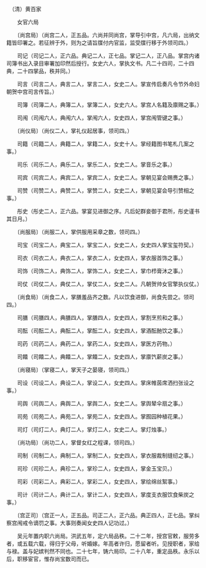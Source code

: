　（清）黄百家

　　女官六局

　　〔尚宫局〕（尚宫二人，正五品。六尚并同尚宫，掌导引中宫，凡六局，出纳文籍皆印署之。若征辨于外，则为之请旨牒付内官监，监受牒行移于外领司四。）

　　司记（司记二人，正六品。典记二人，正七品。掌记二人，正八品。掌宫内诸司簿书出入录目审署加印然后授行。女史六人，掌执文书。凡二十四司，二十四典，二十四掌品，秩并同。）

　　司言（司言二人，典言二人，掌言二人，女史二人。掌宣传启奏凡令节外命妇朝贺中宫司言传旨。）

　　司簿（司簿二人，典簿二人，掌簿二人，女史六人。掌宫人名籍及廪赐之事。）

　　司闱（司闱六人，典闱六人，掌闱六人，女史四人，掌宫闱管键之事。）

　　〔尚仪局〕（尚仪二人，掌礼仪起居事，领司四。）

　　司籍（司籍二人，典籍二人，掌籍二人，女史十人。掌经籍图书笔札几案之事。）

　　司乐（司乐二人，典乐二人，掌乐二人，女史二人。掌音乐之事。）

　　司宾（司宾二人，典宾二人，掌宾二人，女史二人。掌朝见宴会赐赉之事。）

　　司赞（司赞二人，典赞二人，掌赞二人，女史二人，掌朝见宴会导引赞相之事。）

　　彤史（彤史二人，正六品。掌宴见进御之序。凡后妃群妾御于君所，彤史谨书其日月。）

　　〔尚服局〕（尚服二人，掌供服用采章之数，领司四。）

　　司宝（司宝二人，典宝二人，掌宝二人，女史二人，女史四人掌宝玺符契。）

　　司衣（司衣二人，典衣二人，掌衣二人，女史四人，掌衣服首饰之事。）

　　司饰（司饰二人，典饰二人，掌饰二人，女史二人，掌巾栉膏沐之事。）

　　司仗（司仗二人，典仗二人，掌仗二人，女史二人。凡朝贺帅女官擎执仪仗。）

　　〔尚食局〕（尚食二人，掌膳羞品齐之数。凡以饮食进御，尚食先尝之。领司四。）

　　司膳（司膳四人，典膳四人，掌膳四人，女史四人，掌割烹煎和之事。）

　　司酝（司酝二人，典酝二人，掌酝二人，女史四人，掌酒酝酏饮之事。）

　　司药（司药二人，典药二人，掌药二人，女史四人，掌医方药物。）

　　司饎（司饎二人，典饎二人，掌饎二人，女史四人，掌廪饩薪炭之事。）

　　〔尚寝局〕（掌寝二人，掌天子之晏寝，领司四。）

　　司设（司设二人，典设二人，掌设二人，女史四人。掌床帷茵席洒扫张设之事。）

　　司舆（司舆二人，典舆二人，掌舆二人，女史二人。掌舆辇伞扇之事。）

　　司苑（司苑二人，典苑二人，掌苑二人，女史四人。掌囿园种植花果。）

　　司灯（司灯二人，典灯二人，掌灯二人，女史二人。掌灯烛事。）

　　〔尚功局〕（尚功二人，掌督女红之程课，领司四。）

　　司制（司制二人，典制二人，掌制二人，女史四人，掌衣服裁制缝纫之事。）

　　司珍（司珍二人，典珍二人，掌珍二人，女史四人，掌金玉宝贝。）

　　司彩（司彩二人，典彩二人，掌彩二人，女史四人，掌绘绵丝絮事。）

　　司计（司计二人，典计二人，掌计二人，女史四人，掌度支衣服饮食柴炭之事。）

　　〔宫正司〕（宫正一人，正五品。司正二人，正六品。典正四人，正七品。掌纠察宫闱戒令谪罚之事。大事则奏闻女史四人记功过。）

　　吴元年置内职六尚局。洪武五年，定六局品秩。二十二年，授宫官敕，服劳多者，或五载六载，得归于父母，听婚嫁。年高者许归，愿留者听。见授职者，家给与禄。盖与妃嫔判然不同也。二十七年，铸六局印。二十八年，重定品秩。永乐以后，职移宦官，惟存尚宝数司而已。
